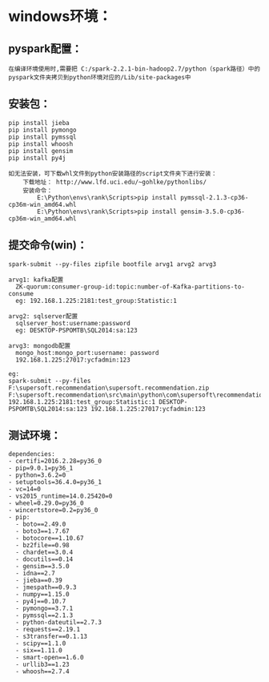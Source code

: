 # windows环境：

## pyspark配置：
	在编译环境使用时,需要把 C:/spark-2.2.1-bin-hadoop2.7/python（spark路径）中的pyspark文件夹拷贝到python环境对应的/Lib/site-packages中

## 安装包：
	pip install jieba
	pip install pymongo
	pip install pymssql
	pip install whoosh
	pip install gensim
	pip install py4j

```
如无法安装，可下载whl文件到python安装路径的script文件夹下进行安装：  
	下载地址： http://www.lfd.uci.edu/~gohlke/pythonlibs/  
	安装命令：
	    E:\Python\envs\rank\Scripts>pip install pymssql-2.1.3-cp36-cp36m-win_amd64.whl  
	    E:\Python\envs\rank\Scripts>pip install gensim-3.5.0-cp36-cp36m-win_amd64.whl
```
## 提交命令(win)：
	spark-submit --py-files zipfile bootfile arvg1 arvg2 arvg3
	
	arvg1: kafka配置
	  ZK-quorum:consumer-group-id:topic:number-of-Kafka-partitions-to-consume
	  eg: 192.168.1.225:2181:test_group:Statistic:1
	 
	arvg2: sqlserver配置
	  sqlserver_host:username:password
	  eg: DESKTOP-PSPOMTB\SQL2014:sa:123
	 
	arvg3: mongodb配置
	  mongo_host:mongo_port:username: password
	  192.168.1.225:27017:ycfadmin:123
``` 
eg: 
spark-submit --py-files F:\supersoft.recommendation\supersoft.recommendation.zip F:\supersoft.recommendation\src\main\python\com\supersoft\recommendation\offline\boot.py 192.168.1.225:2181:test_group:Statistic:1 DESKTOP-PSPOMTB\SQL2014:sa:123 192.168.1.225:27017:ycfadmin:123
```	

## 测试环境：

```
dependencies:
- certifi=2016.2.28=py36_0
- pip=9.0.1=py36_1
- python=3.6.2=0
- setuptools=36.4.0=py36_1
- vc=14=0
- vs2015_runtime=14.0.25420=0
- wheel=0.29.0=py36_0
- wincertstore=0.2=py36_0
- pip:
  - boto==2.49.0
  - boto3==1.7.67
  - botocore==1.10.67
  - bz2file==0.98
  - chardet==3.0.4
  - docutils==0.14
  - gensim==3.5.0
  - idna==2.7
  - jieba==0.39
  - jmespath==0.9.3
  - numpy==1.15.0
  - py4j==0.10.7
  - pymongo==3.7.1
  - pymssql==2.1.3
  - python-dateutil==2.7.3
  - requests==2.19.1
  - s3transfer==0.1.13
  - scipy==1.1.0
  - six==1.11.0
  - smart-open==1.6.0
  - urllib3==1.23
  - whoosh==2.7.4
```
